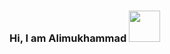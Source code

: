 ### Hi, I am Alimukhammad <img src="https://media1.giphy.com/media/gM5qFksULw54NMWyry/giphy.gif?cid=ecf05e47ow8wtc9z8tc78bllnpnijwom1j3hzmbobgx3608u&ep=v1_stickers_search&rid=giphy.gif&ct=s" witdh="50px" height="50px" />
